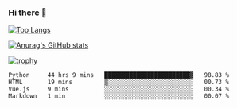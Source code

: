 ### Hi there 👋

<!--
**hundo303/hundo303** is a ✨ _special_ ✨ repository because its `README.md` (this file) appears on your GitHub profile.

Here are some ideas to get you started:

- 🔭 I’m currently working on ...
- 🌱 I’m currently learning ...
- 👯 I’m looking to collaborate on ...
- 🤔 I’m looking for help with ...
- 💬 Ask me about ...
- 📫 How to reach me: ...
- 😄 Pronouns: ...
- ⚡ Fun fact: ...
-->

[![Top Langs](https://github-readme-stats.vercel.app/api/top-langs/?username=hundo303)](https://github.com/anuraghazra/github-readme-stats)

[![Anurag's GitHub stats](https://github-readme-stats.vercel.app/api?username=hundo303)](https://github.com/anuraghazra/github-readme-stats)

[![trophy](https://github-profile-trophy.vercel.app/?username=hundo303)](https://github.com/ryo-ma/github-profile-trophy)

<!--START_SECTION:waka-->
```text
Python     44 hrs 9 mins   ████████████████████████▓   98.83 % 
HTML       19 mins         ▒░░░░░░░░░░░░░░░░░░░░░░░░   00.73 % 
Vue.js     9 mins          ░░░░░░░░░░░░░░░░░░░░░░░░░   00.34 % 
Markdown   1 min           ░░░░░░░░░░░░░░░░░░░░░░░░░   00.07 % 
```
<!--END_SECTION:waka-->
